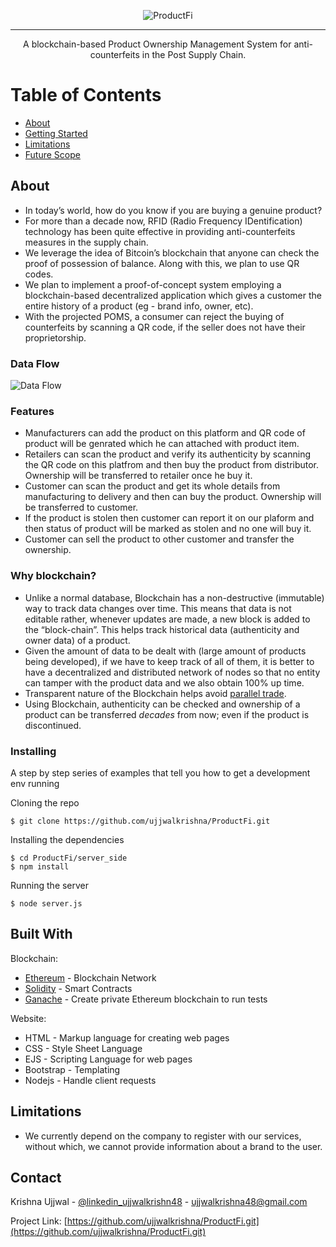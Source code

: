 <div align="center">

  ![ProductFi](https://bit.ly/3BzBrS5)

</div>

---

<p align="center">A blockchain-based Product Ownership Management System for anti-counterfeits in the Post Supply Chain.</p>

# Table of Contents
+ [About](#description)
+ [Getting Started](#getting_started)
+ [Limitations](#limitations)
+ [Future Scope](#future_scope)

## About <a name="description"></a>
+ In today’s world, how do you know if you are buying a genuine product?
+ For more than a decade now, RFID (Radio Frequency IDentification) technology has been quite effective in providing anti-counterfeits measures in the supply chain.
+ We leverage the idea of Bitcoin’s blockchain that anyone can check the proof of possession of balance. Along with this, we plan to use QR codes.
+ We plan to implement a proof-of-concept system employing a blockchain-based decentralized application which gives a customer the entire history of a product (eg - brand info, owner, etc).
+ With the projected POMS, a consumer can reject the buying of counterfeits by scanning a QR code, if the seller does not have their proprietorship.

### Data Flow
![Data Flow](https://imgur.com/VGIPtDU.png)

### Features
+ Manufacturers can add the product on this platform and QR code of product will be genrated which he can attached with product item.
+ Retailers can scan the product and verify its authenticity by scanning the QR code on this platfrom and then buy the product from distributor. Ownership will be transferred to retailer once he buy it.
+ Customer can scan the product and get its whole details from manufacturing to delivery and then can buy the product. Ownership will be transferred to customer.
+ If the product is stolen then customer can report it on our plaform and then status of product will be marked as stolen and no one will buy it.
+ Customer can sell the product to other customer and transfer the ownership.


### Why blockchain? <a name="why_blockchain"></a>
+ Unlike a normal database, Blockchain has a non-destructive (immutable) way to track data changes over time. This means that data is not editable rather, whenever updates are made, a new block is added to the “block-chain”. This helps track historical data (authenticity and owner data) of a product.
+ Given the amount of data to be dealt with (large amount of products being developed), if we have to keep track of all of them, it is better to have a decentralized and distributed network of nodes so that no entity can tamper with the product data and we also obtain 100% up time.
+ Transparent nature of the Blockchain helps avoid [parallel trade](https://en.wikipedia.org/wiki/Parallel_import).
+ Using Blockchain, authenticity can be checked and ownership of a product can be transferred _decades_ from now; even if the product is discontinued.


### Installing
A step by step series of examples that tell you how to get a development env running

Cloning the repo
```
$ git clone https://github.com/ujjwalkrishna/ProductFi.git
```
Installing the dependencies
```
$ cd ProductFi/server_side
$ npm install
```
Running the server
```
$ node server.js
```

## Built With <a name="built_with"></a>

Blockchain:
+ [Ethereum](https://www.ethereum.org/) - Blockchain Network
+ [Solidity](https://github.com/ethereum/solidity) - Smart Contracts
+ [Ganache](https://truffleframework.com/ganache) - Create private Ethereum blockchain to run tests

Website:
+ HTML - Markup language for creating web pages
+ CSS - Style Sheet Language
+ EJS - Scripting Language for web pages
+ Bootstrap - Templating
+ Nodejs - Handle client requests

## Limitations <a name="limitations"></a>
+ We currently depend on the company to register with our services, without which, we cannot provide information about a brand to the user.

<!-- CONTACT -->
## Contact

Krishna Ujjwal - [@linkedin_ujjwalkrishn48](https://www.linkedin.com/in/ujjwalkrishna48/) - ujjwalkrishna48@gmail.com

Project Link: [https://github.com/ujjwalkrishna/ProductFi.git](https://github.com/ujjwalkrishna/ProductFi.git)

